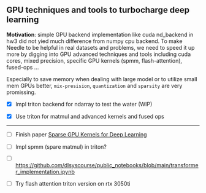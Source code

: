 ## GPU techniques and tools to turbocharge deep learning

**Motivation**: simple GPU backend implementation like cuda nd_backend in hw3 did not yied much difference from numpy cpu backend. To make Needle to be helpful in real datasets and problems, we need to speed it up more by digging into GPU advanced techniques and tools including cuda cores, mixed precision, specific GPU kernels (spmm, flash-attention), fused-ops ... 

Especially to save memory when dealing with large model or to utilize small mem GPUs better, `mix-presision`, `quantization` and `sparsity` are very promissing.


- [x] Impl triton backend for ndarray to test the water (WIP)

- [x] Use triton for matmul and advanced kernels and fused ops

- - -

- [ ] Finish paper [Sparse GPU Kernels for Deep Learning](docs/sparse.pdf)

- [ ] Impl spmm (spare matmul) in triton?

- [ ] https://github.com/dlsyscourse/public_notebooks/blob/main/transformer_implementation.ipynb

- [ ] Try flash attention triton version on rtx 3050ti
